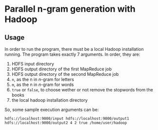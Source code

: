 # Parallel n-gram generation with Hadoop

## Usage
In order to run the program, there must be a local Hadoop installation running. The program takes exactly 7 arguments. In order, they are:

1. HDFS input directory
2. HDFS output directory of the first MapReduce job
3. HDFS output directory of the second MapReduce job
4. ```n```, as the n in *n*-gram for letters
5. ```m```, as the n in *n*-gram for words
6. ```true``` or ```false```, to choose wether or not remove the stopwords from the books
7. the local hadoop installation directory

So, some sample execution arguments can be:
```
hdfs://localhost:9000/input hdfs://localhost:9000/output1 hdfs://localhost:9000/output2 4 2 true /home/user/hadoop
```

